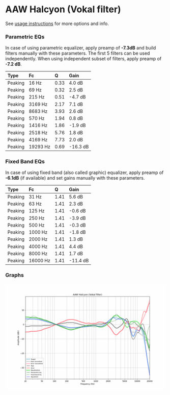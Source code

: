 # AAW Halcyon (Vokal filter)
See [usage instructions](https://github.com/jaakkopasanen/AutoEq#usage) for more options and info.

### Parametric EQs
In case of using parametric equalizer, apply preamp of **-7.3dB** and build filters manually
with these parameters. The first 5 filters can be used independently.
When using independent subset of filters, apply preamp of **-7.2 dB**.

| Type    | Fc       |    Q | Gain     |
|:--------|:---------|:-----|:---------|
| Peaking | 16 Hz    | 0.33 | 4.0 dB   |
| Peaking | 69 Hz    | 0.32 | 2.5 dB   |
| Peaking | 215 Hz   | 0.51 | -4.7 dB  |
| Peaking | 3169 Hz  | 2.17 | 7.1 dB   |
| Peaking | 8683 Hz  | 3.93 | 2.6 dB   |
| Peaking | 570 Hz   | 1.94 | 0.8 dB   |
| Peaking | 1416 Hz  | 1.86 | -1.9 dB  |
| Peaking | 2518 Hz  | 5.76 | 1.8 dB   |
| Peaking | 4169 Hz  | 7.73 | 2.0 dB   |
| Peaking | 19293 Hz | 0.69 | -16.3 dB |

### Fixed Band EQs
In case of using fixed band (also called graphic) equalizer, apply preamp of **-6.1dB**
(if available) and set gains manually with these parameters.

| Type    | Fc       |    Q | Gain     |
|:--------|:---------|:-----|:---------|
| Peaking | 31 Hz    | 1.41 | 5.6 dB   |
| Peaking | 63 Hz    | 1.41 | 2.3 dB   |
| Peaking | 125 Hz   | 1.41 | -0.6 dB  |
| Peaking | 250 Hz   | 1.41 | -3.9 dB  |
| Peaking | 500 Hz   | 1.41 | -0.3 dB  |
| Peaking | 1000 Hz  | 1.41 | -1.8 dB  |
| Peaking | 2000 Hz  | 1.41 | 1.3 dB   |
| Peaking | 4000 Hz  | 1.41 | 4.4 dB   |
| Peaking | 8000 Hz  | 1.41 | 1.7 dB   |
| Peaking | 16000 Hz | 1.41 | -11.4 dB |

### Graphs
![](./AAW%20Halcyon%20(Vokal%20filter).png)
